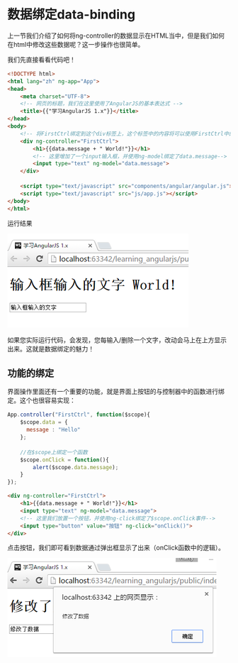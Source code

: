 # 数据绑定data-binding

上一节我们介绍了如何将ng-controller的数据显示在HTML当中，但是我们如何在html中修改这些数据呢？这一步操作也很简单。

我们先直接看看代码吧！

```html
<!DOCTYPE html>
<html lang="zh" ng-app="App">
<head>
    <meta charset="UTF-8">
    <!-- 网页的标题，我们在这里使用了AngularJS的基本表达式 -->
    <title>{{"学习AngularJS 1.x"}}</title>
</head>
<body>
    <!-- 将FirstCtrl绑定到这个div标签上，这个标签中的内容将可以使用FirstCtrl中的数据-->
    <div ng-controller="FirstCtrl">
        <h1>{{data.message + " World!"}}</h1>
        <!-- 这里增加了一个input输入框，并使用ng-model绑定了data.message-->
        <input type="text" ng-model="data.message">
    </div>

    <script type="text/javascript" src="components/angular/angular.js"></script>
    <script type="text/javascript" src="js/app.js"></script>
</body>
</html>
```

运行结果

![图4-3 ng-controller运行结果](./pic/0403_ng-model.png)

如果您实际运行代码，会发现，您每输入/删除一个文字，改动会马上在上方显示出来。这就是数据绑定的魅力！

## 功能的绑定
界面操作里面还有一个重要的功能，就是界面上按钮的与控制器中的函数进行绑定。这个也很容易实现：

```javascript
App.controller("FirstCtrl", function($scope){
    $scope.data = {
      message : "Hello"
    };

    //在$scope上绑定一个函数
    $scope.onClick = function(){
        alert($scope.data.message);
    }
});
```

```html
<div ng-controller="FirstCtrl">
    <h1>{{data.message + " World!"}}</h1>
    <input type="text" ng-model="data.message">
    <!-- 这里我们放置一个按钮，并使用ng-click绑定了$scope.onClick事件-->
    <input type="button" value="按钮" ng-click="onClick()">
</div>
```
点击按钮，我们即可看到数据通过弹出框显示了出来（onClick函数中的逻辑）。

![图4-3 ng-click运行结果](./pic/0404_ng-click.png)
